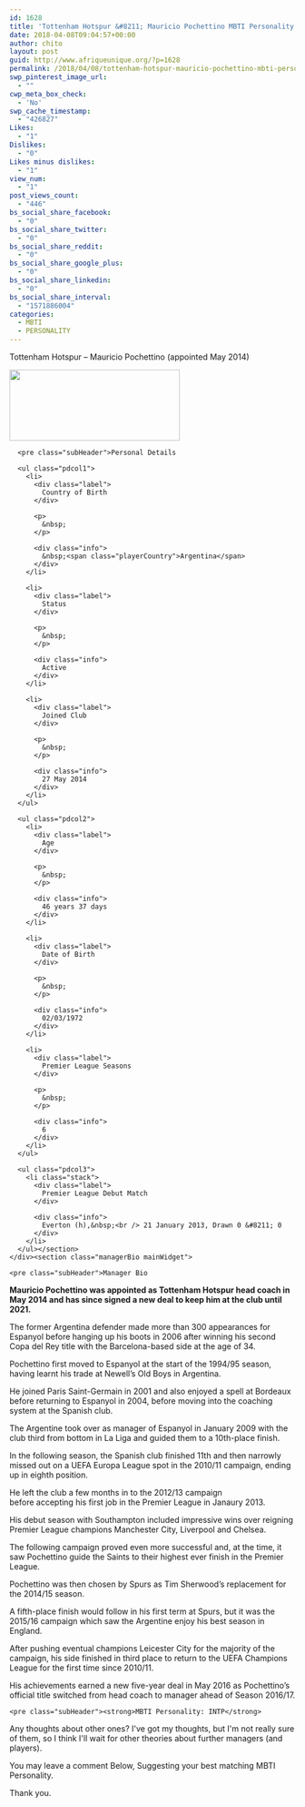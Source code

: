 ```yaml
---
id: 1628
title: 'Tottenham Hotspur &#8211; Mauricio Pochettino MBTI Personality'
date: 2018-04-08T09:04:57+00:00
author: chito
layout: post
guid: http://www.afriqueunique.org/?p=1628
permalink: /2018/04/08/tottenham-hotspur-mauricio-pochettino-mbti-personality/
swp_pinterest_image_url:
  - ""
cwp_meta_box_check:
  - 'No'
swp_cache_timestamp:
  - "426827"
Likes:
  - "1"
Dislikes:
  - "0"
Likes minus dislikes:
  - "1"
view_num:
  - "1"
post_views_count:
  - "446"
bs_social_share_facebook:
  - "0"
bs_social_share_twitter:
  - "0"
bs_social_share_reddit:
  - "0"
bs_social_share_google_plus:
  - "0"
bs_social_share_linkedin:
  - "0"
bs_social_share_interval:
  - "1571886004"
categories:
  - MBTI
  - PERSONALITY
---
```

Tottenham Hotspur&nbsp;&#8211;&nbsp;Mauricio Pochettino&nbsp;(appointed May 2014)<nav class="fixedSidebar"> 

<div class="playerOverviewAside">
  <section class="sideWidget playerSidebarTable t6-topBorder"><img loading="lazy" class="alignnone size-medium wp-image-1629" src="http://www.afriqueunique.org/wp-content/uploads/2018/04/Pochettino-mbti-personality-300x125.png" alt="" width="300" height="125" /></section>
</div></nav> 

<div class="sidebarPush">
  <div class="col-12">
    <div class="playerInfo">
      <section class="mainWidget personalDetails"> 
      
      <pre class="subHeader">Personal Details

</pre>
      
      <ul class="pdcol1">
        <li>
          <div class="label">
            Country of Birth
          </div>
          
          <p>
            &nbsp;
          </p>
          
          <div class="info">
            &nbsp;<span class="playerCountry">Argentina</span>
          </div>
        </li>
        
        <li>
          <div class="label">
            Status
          </div>
          
          <p>
            &nbsp;
          </p>
          
          <div class="info">
            Active
          </div>
        </li>
        
        <li>
          <div class="label">
            Joined Club
          </div>
          
          <p>
            &nbsp;
          </p>
          
          <div class="info">
            27 May 2014
          </div>
        </li>
      </ul>
      
      <ul class="pdcol2">
        <li>
          <div class="label">
            Age
          </div>
          
          <p>
            &nbsp;
          </p>
          
          <div class="info">
            46 years 37 days
          </div>
        </li>
        
        <li>
          <div class="label">
            Date of Birth
          </div>
          
          <p>
            &nbsp;
          </p>
          
          <div class="info">
            02/03/1972
          </div>
        </li>
        
        <li>
          <div class="label">
            Premier League Seasons
          </div>
          
          <p>
            &nbsp;
          </p>
          
          <div class="info">
            6
          </div>
        </li>
      </ul>
      
      <ul class="pdcol3">
        <li class="stack">
          <div class="label">
            Premier League Debut Match
          </div>
          
          <div class="info">
            Everton (h),&nbsp;<br /> 21 January 2013, Drawn 0 &#8211; 0
          </div>
        </li>
      </ul></section>
    </div><section class="managerBio mainWidget"> 
    
    <pre class="subHeader">Manager Bio

<strong>Mauricio Pochettino was appointed as Tottenham Hotspur head coach in May 2014 and has since signed a new deal to keep him at the club until 2021.</strong>

The former Argentina defender made more than 300 appearances for Espanyol before hanging up his boots in 2006 after winning his second Copa del Rey title with the Barcelona-based side at the age of 34.

Pochettino first moved to Espanyol at the start of the 1994/95 season, having learnt his trade at Newell’s Old Boys in Argentina.

He joined Paris Saint-Germain in 2001 and also enjoyed a spell at Bordeaux before returning to Espanyol in 2004, before moving into the coaching system at the Spanish club.

The Argentine took over as manager of Espanyol in January 2009 with the club third from bottom in La Liga and guided them to a 10th-place finish.

In the following season, the Spanish club finished 11th and then narrowly missed out on a UEFA Europa League spot in the 2010/11 campaign, ending up in eighth position.

He left the club a few months in to the 2012/13 campaign before&nbsp;accepting&nbsp;his first job in the Premier League in Janaury 2013.

His debut season with Southampton&nbsp;included impressive wins over reigning Premier League champions Manchester City, Liverpool and Chelsea.

The following campaign proved even more successful and, at the time, it saw Pochettino guide the Saints&nbsp;to their highest ever finish in the Premier League.

Pochettino was then chosen by&nbsp;Spurs&nbsp;as Tim Sherwood’s replacement for the 2014/15 season.&nbsp;

A fifth-place finish would follow in his first term at Spurs, but it was the 2015/16 campaign which saw the Argentine enjoy his best season in England.

After pushing eventual champions Leicester City for the majority of the campaign, his side finished in third place to return to the UEFA Champions League for the first time since 2010/11.&nbsp;

His achievements earned a new five-year deal in May 2016 as Pochettino’s official title switched from head coach to manager ahead of Season 2016/17.</pre></section> 
    
    <pre class="subHeader"><strong>MBTI Personality: INTP</strong>

Any thoughts about other ones? I've got my thoughts, but I'm not really sure of them, so I think I'll wait for other theories about further managers (and players).

You may leave a comment Below, Suggesting your best matching MBTI Personality.

Thank you.</pre>
  </div>
</div>